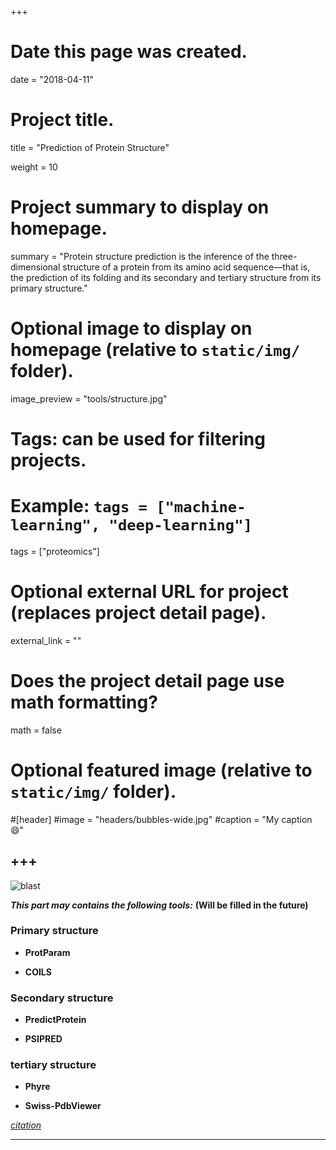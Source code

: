 +++
# Date this page was created.
date = "2018-04-11"

# Project title.
title = "Prediction of Protein Structure"

weight = 10
# Project summary to display on homepage.
summary = "Protein structure prediction is the inference of the three-dimensional structure of a protein from its amino acid sequence—that is, the prediction of its folding and its secondary and tertiary structure from its primary structure."

# Optional image to display on homepage (relative to `static/img/` folder).
image_preview = "tools/structure.jpg"

# Tags: can be used for filtering projects.
# Example: `tags = ["machine-learning", "deep-learning"]`
tags = ["proteomics"]

# Optional external URL for project (replaces project detail page).
external_link = ""


# Does the project detail page use math formatting?
math = false

# Optional featured image (relative to `static/img/` folder).
#[header]
#image = "headers/bubbles-wide.jpg"
#caption = "My caption :smile:"


+++
---
<img src="/img/tools/structure.jpg" alt="blast" align="center">


***This part may contains the following tools:*** **(Will be filled in the future)**

### Primary structure

* **ProtParam**

* **COILS**

### Secondary structure

* **PredictProtein**

* **PSIPRED**

### tertiary structure

* **Phyre**

* **Swiss-PdbViewer**

*[citation](https://www.slideshare.net/karamveer37/methods-for-protein-structure-prediction)*

---